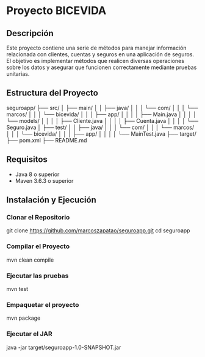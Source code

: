 # Proyecto BICEVIDA

## Descripción
Este proyecto contiene una serie de métodos para manejar información relacionada con clientes, cuentas y seguros en una aplicación de seguros. El objetivo es implementar métodos que realicen diversas operaciones sobre los datos y asegurar que funcionen correctamente mediante pruebas unitarias.

## Estructura del Proyecto
seguroapp/
├── src/
│ ├── main/
│ │ ├── java/
│ │ │ └── com/
│ │ │ └── marcos/
│ │ │ └── bicevida/
│ │ │ ├── app/
│ │ │ │ ├── Main.java
│ │ │ │ └── models/
│ │ │ │ ├── Cliente.java
│ │ │ │ ├── Cuenta.java
│ │ │ │ └── Seguro.java
│ ├── test/
│ │ ├── java/
│ │ │ └── com/
│ │ │ └── marcos/
│ │ │ └── bicevida/
│ │ │ ├── app/
│ │ │ │ └── MainTest.java
├── target/
├── pom.xml
├── README.md

## Requisitos
- Java 8 o superior
- Maven 3.6.3 o superior

## Instalación y Ejecución

### Clonar el Repositorio
git clone https://github.com/marcoszapatao/seguroapp.git
cd seguroapp

### Compilar el Proyecto
mvn clean compile

### Ejecutar las pruebas
mvn test

### Empaquetar el proyecto
mvn package

### Ejecutar el JAR
java -jar target/seguroapp-1.0-SNAPSHOT.jar